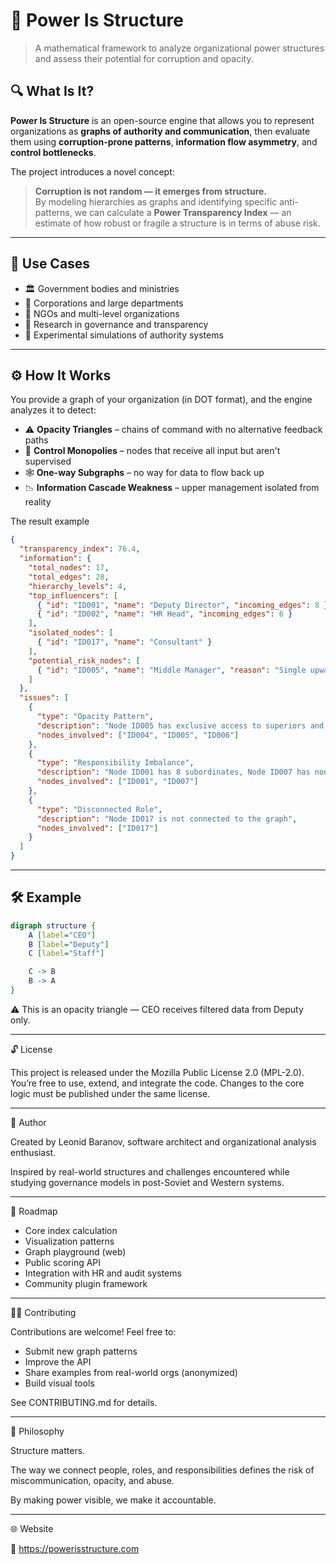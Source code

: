 # 🧠 Power Is Structure

> A mathematical framework to analyze organizational power structures and assess their potential for corruption and opacity.


## 🔍 What Is It?

**Power Is Structure** is an open-source engine that allows you to represent organizations as **graphs of authority and communication**, then evaluate them using **corruption-prone patterns**, **information flow asymmetry**, and **control bottlenecks**.

The project introduces a novel concept:  
> **Corruption is not random — it emerges from structure.**  
By modeling hierarchies as graphs and identifying specific anti-patterns, we can calculate a **Power Transparency Index** — an estimate of how robust or fragile a structure is in terms of abuse risk.

---

## 🎯 Use Cases

- 🏛️ Government bodies and ministries
- 🏢 Corporations and large departments
- 🧩 NGOs and multi-level organizations
- 🧠 Research in governance and transparency
- 🧪 Experimental simulations of authority systems

---

## ⚙️ How It Works

You provide a graph of your organization (in DOT format), and the engine analyzes it to detect:

- ⚠️ **Opacity Triangles** – chains of command with no alternative feedback paths
- 🚨 **Control Monopolies** – nodes that receive all input but aren't supervised
- 🕸️ **One-way Subgraphs** – no way for data to flow back up
- 📉 **Information Cascade Weakness** – upper management isolated from reality

The result example

```json
{
  "transparency_index": 76.4,
  "information": {
    "total_nodes": 17,
    "total_edges": 28,
    "hierarchy_levels": 4,
    "top_influencers": [
      { "id": "ID001", "name": "Deputy Director", "incoming_edges": 8 },
      { "id": "ID002", "name": "HR Head", "incoming_edges": 6 }
    ],
    "isolated_nodes": [
      { "id": "ID017", "name": "Consultant" }
    ],
    "potential_risk_nodes": [
      { "id": "ID005", "name": "Middle Manager", "reason": "Single upward path, no cross-validation" }
    ]
  },
  "issues": [
    {
      "type": "Opacity Pattern",
      "description": "Node ID005 has exclusive access to superiors and subordinates",
      "nodes_involved": ["ID004", "ID005", "ID006"]
    },
    {
      "type": "Responsibility Imbalance",
      "description": "Node ID001 has 8 subordinates, Node ID007 has none",
      "nodes_involved": ["ID001", "ID007"]
    },
    {
      "type": "Disconnected Role",
      "description": "Node ID017 is not connected to the graph",
      "nodes_involved": ["ID017"]
    }
  ]
}
```

---

## 🛠 Example

```dot
digraph structure {
    A [label="CEO"]
    B [label="Deputy"]
    C [label="Staff"]

    C -> B
    B -> A
}
```

⚠️ This is an opacity triangle — CEO receives filtered data from Deputy only.

---

🔓 License

This project is released under the Mozilla Public License 2.0 (MPL-2.0).
You’re free to use, extend, and integrate the code.
Changes to the core logic must be published under the same license.

---

👤 Author

Created by Leonid Baranov,
software architect and organizational analysis enthusiast.

Inspired by real-world structures and challenges encountered while studying governance models in post-Soviet and Western systems.

---

🚀 Roadmap
- Core index calculation
- Visualization patterns
- Graph playground (web)
- Public scoring API
- Integration with HR and audit systems
- Community plugin framework

---

🧑‍💻 Contributing

Contributions are welcome! Feel free to:
- Submit new graph patterns
- Improve the API
- Share examples from real-world orgs (anonymized)
- Build visual tools

See CONTRIBUTING.md for details.

---

🧠 Philosophy

Structure matters.

The way we connect people, roles, and responsibilities defines the risk of miscommunication, opacity, and abuse.

By making power visible, we make it accountable.

---

🌐 Website

🔗 https://powerisstructure.com
